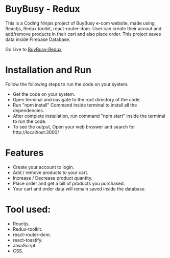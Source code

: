 # BuyBusy - Redux
  This is a Coding Ninjas project of BuyBusy e-com website, made using Reactjs, Redux toolkit, react-router-dom. User can create their accout and add/remove products in their cart and also place order. This project saves data inside Firebase Database.

Go Live to [BuyBusy-Redux]()

# Installation and Run
  Follow the following steps to run the code on your system.
  - Get the code on your system.
  - Open terminal and navigate to the root directory of the code.
  - Run "npm install" Command inside terminal to install all the dependencies.
  - After complete installation, run command "npm start" inside the terminal to run the code.
  - To see the output, Open your web broswer and search for http://localhost:3000/

# Features
  - Create your account to login.
  - Add / remove products to your cart.
  - Increase / Decrease product quantity.
  - Place order and get a bill of products you purchased.
  - Your cart and order data will remain saved inside the database.

# Tool used:
  - Reactjs.
  - Redux-toolkit.
  - react-router-dom.
  - react-toastify.
  - JavaScript.
  - CSS.
